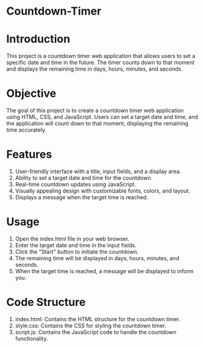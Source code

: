 # Countdown-Timer

# Introduction
This project is a countdown timer web application that allows users to set a specific date and time in the future. The timer counts down to that moment and displays the remaining time in days, hours, minutes, and seconds.

# Objective
The goal of this project is to create a countdown timer web application using HTML, CSS, and JavaScript. Users can set a target date and time, and the application will count down to that moment, displaying the remaining time accurately.

# Features
1. User-friendly interface with a title, input fields, and a display area.
2. Ability to set a target date and time for the countdown.
3. Real-time countdown updates using JavaScript.
4. Visually appealing design with customizable fonts, colors, and layout.
5. Displays a message when the target time is reached.

# Usage
1. Open the index.html file in your web browser.
2. Enter the target date and time in the input fields.
3. Click the "Start" button to initiate the countdown.
4. The remaining time will be displayed in days, hours, minutes, and seconds.
5. When the target time is reached, a message will be displayed to inform you.

# Code Structure
1. index.html: Contains the HTML structure for the countdown timer.
2. style.css: Contains the CSS for styling the countdown timer.
3. script.js: Contains the JavaScript code to handle the countdown functionality.
